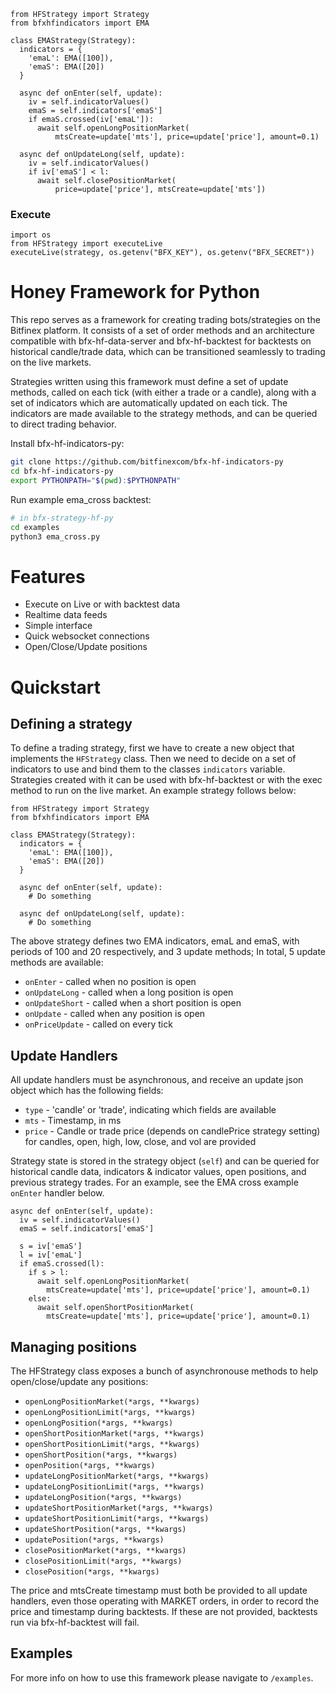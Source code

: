 
```
from HFStrategy import Strategy
from bfxhfindicators import EMA

class EMAStrategy(Strategy):
  indicators = {
    'emaL': EMA([100]),
    'emaS': EMA([20])
  }

  async def onEnter(self, update):
    iv = self.indicatorValues()
    emaS = self.indicators['emaS']
    if emaS.crossed(iv['emaL']):
      await self.openLongPositionMarket(
          mtsCreate=update['mts'], price=update['price'], amount=0.1)
  
  async def onUpdateLong(self, update):
    iv = self.indicatorValues()
    if iv['emaS'] < l:
      await self.closePositionMarket(
          price=update['price'], mtsCreate=update['mts'])

```

### Execute

```
import os
from HFStrategy import executeLive
executeLive(strategy, os.getenv("BFX_KEY"), os.getenv("BFX_SECRET"))
```

# Honey Framework for Python
This repo serves as a framework for creating trading bots/strategies on the Bitfinex platform. It consists of a set of order methods and an architecture compatible with bfx-hf-data-server and bfx-hf-backtest for backtests on historical candle/trade data, which can be transitioned seamlessly to trading on the live markets.

Strategies written using this framework must define a set of update methods, called on each tick (with either a trade or a candle), along with a set of indicators which are automatically updated on each tick. The indicators are made available to the strategy methods, and can be queried to direct trading behavior.


Install bfx-hf-indicators-py:
```sh
git clone https://github.com/bitfinexcom/bfx-hf-indicators-py
cd bfx-hf-indicators-py
export PYTHONPATH="$(pwd):$PYTHONPATH"
```

Run example ema_cross backtest:
```sh
# in bfx-strategy-hf-py
cd examples
python3 ema_cross.py  
```

# Features
- Execute on Live or with backtest data
- Realtime data feeds
- Simple interface
- Quick websocket connections
- Open/Close/Update positions

# Quickstart

## Defining a strategy
To define a trading strategy, first we have to create a new object that implements the `HFStrategy` class. Then we need to decide on a set of indicators to use and bind them to the classes `indicators` variable. Strategies created with it can be used with bfx-hf-backtest or with the exec method to run on the live market. An example strategy follows below:
```
from HFStrategy import Strategy
from bfxhfindicators import EMA

class EMAStrategy(Strategy):
  indicators = {
    'emaL': EMA([100]),
    'emaS': EMA([20])
  }

  async def onEnter(self, update):
    # Do something
  
  async def onUpdateLong(self, update):
    # Do something
```
The above strategy defines two EMA indicators, emaL and emaS, with periods of 100 and 20 respectively, and 3 update methods; In total, 5 update methods are available:

- `onEnter` - called when no position is open
- `onUpdateLong` - called when a long position is open
- `onUpdateShort` - called when a short position is open
- `onUpdate` - called when any position is open
- `onPriceUpdate` - called on every tick

## Update Handlers

All update handlers must be asynchronous, and receive an update json object which has the following fields:

- `type` - 'candle' or 'trade', indicating which fields are available
- `mts` - Timestamp, in ms
- `price` - Candle or trade price (depends on candlePrice strategy setting)
for candles, open, high, low, close, and vol are provided

Strategy state is stored in the strategy object (`self`) and can be queried for historical candle data, indicators & indicator values, open positions, and previous strategy trades. For an example, see the EMA cross example `onEnter` handler below.

```
async def onEnter(self, update):
  iv = self.indicatorValues()
  emaS = self.indicators['emaS']

  s = iv['emaS']
  l = iv['emaL']
  if emaS.crossed(l):
    if s > l:
      await self.openLongPositionMarket(
        mtsCreate=update['mts'], price=update['price'], amount=0.1)
    else:
      await self.openShortPositionMarket(
        mtsCreate=update['mts'], price=update['price'], amount=0.1)

```

## Managing positions

The HFStrategy class exposes a bunch of asynchronouse methods to help open/close/update any positions:

- `openLongPositionMarket(*args, **kwargs)`
- `openLongPositionLimit(*args, **kwargs)`
- `openLongPosition(*args, **kwargs)`
- `openShortPositionMarket(*args, **kwargs)`
- `openShortPositionLimit(*args, **kwargs)`
- `openShortPosition(*args, **kwargs)`
- `openPosition(*args, **kwargs)`
- `updateLongPositionMarket(*args, **kwargs)`
- `updateLongPositionLimit(*args, **kwargs)`
- `updateLongPosition(*args, **kwargs)`
- `updateShortPositionMarket(*args, **kwargs)`
- `updateShortPositionLimit(*args, **kwargs)`
- `updateShortPosition(*args, **kwargs)`
- `updatePosition(*args, **kwargs)`
- `closePositionMarket(*args, **kwargs)`
- `closePositionLimit(*args, **kwargs)`
- `closePosition(*args, **kwargs)`

The price and mtsCreate timestamp must both be provided to all update handlers, even those operating with MARKET orders, in order to record the price and timestamp during backtests. If these are not provided, backtests run via bfx-hf-backtest will fail.


## Examples

For more info on how to use this framework please navigate to `/examples`.
